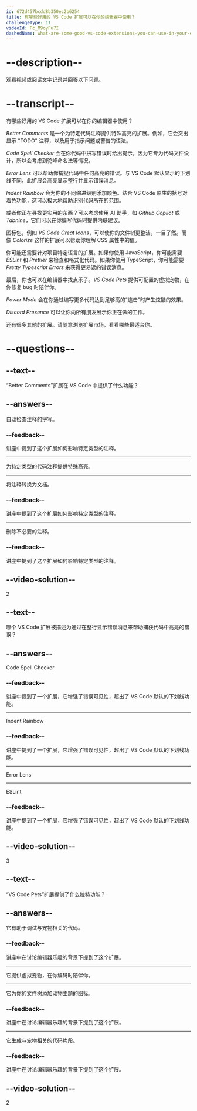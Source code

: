 ```yaml
---
id: 672d457bcdd8b350ec2b6254
title: 有哪些好用的 VS Code 扩展可以在你的编辑器中使用？
challengeType: 11
videoId: Pc_M9oyFu7I
dashedName: what-are-some-good-vs-code-extensions-you-can-use-in-your-editor
---
```


# --description--

观看视频或阅读文字记录并回答以下问题。

# --transcript--

有哪些好用的 VS Code 扩展可以在你的编辑器中使用？

_Better Comments_ 是一个为特定代码注释提供特殊高亮的扩展。例如，它会突出显示 "TODO" 注释，以及用于指示问题或警告的语法。

_Code Spell Checker_ 会在你代码中拼写错误时给出提示。因为它专为代码文件设计，所以会考虑到驼峰命名法等情况。

_Error Lens_ 可以帮助你捕捉代码中任何高亮的错误。与 VS Code 默认显示的下划线不同，此扩展会高亮显示整行并显示错误消息。

_Indent Rainbow_ 会为你的不同缩进级别添加颜色。结合 VS Code 原生的括号对着色功能，这可以极大地帮助识别代码所在的范围。

或者你正在寻找更实用的东西？可以考虑使用 AI 助手，如 _Github Copilot_ 或 _Tabnine_，它们可以在你编写代码时提供内联建议。

图标包，例如 _VS Code Great Icons_，可以使你的文件树更整洁，一目了然。而像 _Colorize_ 这样的扩展可以帮助你理解 CSS 属性中的值。

你可能还需要针对项目特定语言的扩展。如果你使用 JavaScript，你可能需要 _ESLint_ 和 _Prettier_ 来检查和格式化代码。如果你使用 TypeScript，你可能需要 _Pretty Typescript Errors_ 来获得更易读的错误消息。

最后，你也可以在编辑器中找点乐子。_VS Code Pets_ 提供可配置的虚拟宠物，在你修复 bug 时陪伴你。

_Power Mode_ 会在你通过编写更多代码达到足够高的“连击”时产生炫酷的效果。

_Discord Presence_ 可以让你向所有朋友展示你正在做的工作。

还有很多其他的扩展。请随意浏览扩展市场，看看哪些最适合你。

# --questions--

## --text--

“Better Comments”扩展在 VS Code 中提供了什么功能？

## --answers--

自动检查注释的拼写。

### --feedback--

讲座中提到了这个扩展如何影响特定类型的注释。

---

为特定类型的代码注释提供特殊高亮。

---

将注释转换为文档。

### --feedback--

讲座中提到了这个扩展如何影响特定类型的注释。

---

删除不必要的注释。

### --feedback--

讲座中提到了这个扩展如何影响特定类型的注释。

## --video-solution--

2

## --text--

哪个 VS Code 扩展被描述为通过在整行显示错误消息来帮助捕获代码中高亮的错误？

## --answers--

Code Spell Checker

### --feedback--

讲座中提到了一个扩展，它增强了错误可见性，超出了 VS Code 默认的下划线功能。

---

Indent Rainbow

### --feedback--

讲座中提到了一个扩展，它增强了错误可见性，超出了 VS Code 默认的下划线功能。

---

Error Lens

---

ESLint

### --feedback--

讲座中提到了一个扩展，它增强了错误可见性，超出了 VS Code 默认的下划线功能。

## --video-solution--

3

## --text--

“VS Code Pets”扩展提供了什么独特功能？

## --answers--

它有助于调试与宠物相关的代码。

### --feedback--

讲座中在讨论编辑器乐趣的背景下提到了这个扩展。

---

它提供虚拟宠物，在你编码时陪伴你。

---

它为你的文件树添加动物主题的图标。

### --feedback--

讲座中在讨论编辑器乐趣的背景下提到了这个扩展。

---

它生成与宠物相关的代码片段。

### --feedback--

讲座中在讨论编辑器乐趣的背景下提到了这个扩展。

## --video-solution--

2

